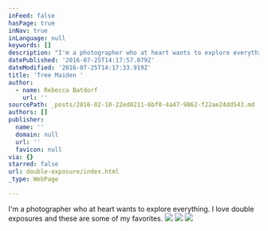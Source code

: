 ```yaml
---
inFeed: false
hasPage: true
inNav: true
inLanguage: null
keywords: []
description: "I'm a photographer who at heart wants to explore everything. I love double exposures and these are some of my favorites.\_"
datePublished: '2016-07-25T14:17:57.079Z'
dateModified: '2016-07-25T14:17:33.919Z'
title: 'Tree Maiden '
author:
  - name: Rebecca Batdorf
    url: ''
sourcePath: _posts/2016-02-10-22ed0211-6bf0-4a47-9862-f22ae24dd543.md
authors: []
publisher:
  name: ''
  domain: null
  url: ''
  favicon: null
via: {}
starred: false
url: double-exposure/index.html
_type: WebPage

---
```

I'm a photographer who at heart wants to explore everything. I love double exposures and these are some of my favorites. ![](https://s3-us-west-2.amazonaws.com/the-grid-img/p/9cbc0958901b577a31a772016a13cf57794d3313.jpg)
![](https://s3-us-west-2.amazonaws.com/the-grid-img/p/4a00dab13a38e45acbc068b77831b44c503d3170.jpg)
![](https://s3-us-west-2.amazonaws.com/the-grid-img/p/cd8207ef157588095ecda4f295e9140f37396657.jpg)